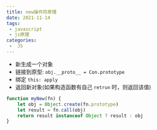 ```yaml
---
title: new操作符原理
date: 2021-11-14
tags:
 - javascript
 - js原理
categories:
 -  JS
---
```


+ 新生成一个对象
+ 链接到原型:  `obj.__proto__ = Con.prototype`
+ 绑定 `this: apply`
+ 返回新对象(如果构造函数有自己 `retrun` 时，则返回该值)
``` js
function myNew(fn) {
	let obj = Object.create(fn.prototype)
	let result = fn.call(obj)
	return result instanceof Object ? result : obj
}
```